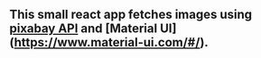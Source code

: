 ## This small react app fetches images using [pixabay API](https://pixabay.com/api/docs/) and [Material UI] (https://www.material-ui.com/#/).
